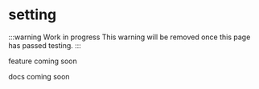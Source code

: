 # setting

:::warning Work in progress
<centered-image src="/img/work-in-progress.png" />
This warning will be removed once this page has passed testing.
:::

feature coming soon

docs coming soon
